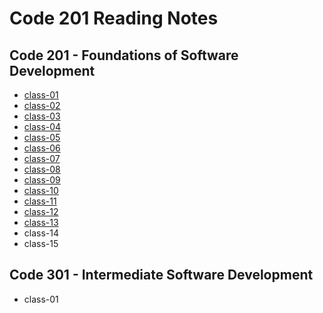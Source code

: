 # Code 201 Reading Notes


## Code 201 - Foundations of Software Development

- [class-01](code-201/class-01.md)
- [class-02](code-201/class-02.md)
- [class-03](code-201/class-03.md)
- [class-04](code-201/class-04.md)
- [class-05](code-201/class-05.md)
- [class-06](code-201/class-06.md)
- [class-07](code-201/class-07.md)
- [class-08](code-201/class-08.md)
- [class-09](code-201/class-09.md)
- [class-10](code-201/class-10.md)
- [class-11](code-201/class-11.md)
- [class-12](code-201/class-12.md)
- [class-13](code-201/class-13.md)
- class-14
- class-15

## Code 301 - Intermediate Software Development

- class-01
